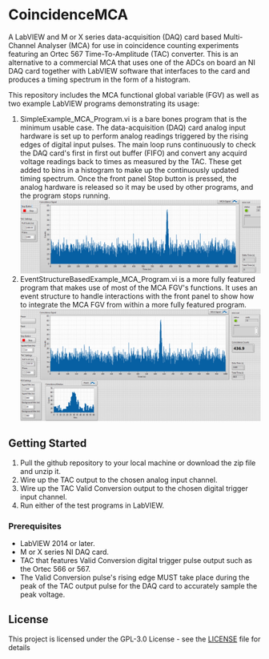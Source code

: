# CoincidenceMCA
A LabVIEW and M or X series data-acquisition (DAQ) card based Multi-Channel Analyser (MCA) for use in coincidence counting experiments featuring an Ortec 567 Time-To-Amplitude (TAC) converter. This is an alternative to a commercial MCA that uses one of the ADCs on board an NI DAQ card together with LabVIEW software that interfaces to the card and produces a timing spectrum in the form of a histogram.

This repository includes the MCA functional global variable (FGV) as well as two example LabVIEW programs demonstrating its usage:
1. SimpleExample_MCA_Program.vi is a bare bones program that is the minimum usable case. The data-acquisition (DAQ) card analog input hardware is set up to perform analog readings triggered by the rising edges of digital input pulses. The main loop runs continuously to check the DAQ card's first in first out buffer (FIFO) and convert any acquird voltage readings back to times as measured by the TAC. These get added to bins in a histogram to make up the continuously updated timing spectrum. Once the front panel Stop button is pressed, the analog hardware is released so it may be used by other programs, and the program stops running.
![SimpleExampleProgram.png](images/SimpleExampleProgram.png)
2. EventStructureBasedExample_MCA_Program.vi is a more fully featured program that makes use of most of the MCA FGV's functions. It uses an event structure to handle interactions with the front panel to show how to integrate the MCA FGV from within a more fully featured program.
![EventStructureDemo.png](images/EventStructureDemo.png)


## Getting Started

1. Pull the github repository to your local machine or download the zip file and unzip it. 
2. Wire up the TAC output to the chosen analog input channel.
3. Wire up the TAC Valid Conversion output to the chosen digital trigger input channel.
2. Run either of the test programs in LabVIEW.

### Prerequisites

* LabVIEW 2014 or later.
* M or X series NI DAQ card.
* TAC that features Valid Conversion digital trigger pulse output such as the Ortec 566 or 567.
* The Valid Conversion pulse's rising edge MUST take place during the peak of the TAC output pulse for the DAQ card to accurately sample the peak voltage.

## License

This project is licensed under the GPL-3.0 License - see the [LICENSE](LICENSE) file for details